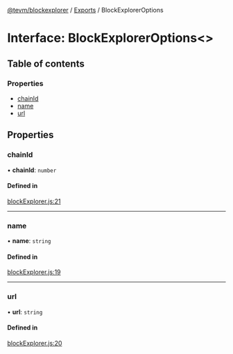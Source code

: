 [@tevm/blockexplorer](../README.md) / [Exports](../modules.md) / BlockExplorerOptions

# Interface: BlockExplorerOptions\<\>

## Table of contents

### Properties

- [chainId](BlockExplorerOptions.md#chainid)
- [name](BlockExplorerOptions.md#name)
- [url](BlockExplorerOptions.md#url)

## Properties

### chainId

• **chainId**: `number`

#### Defined in

[blockExplorer.js:21](https://github.com/evmts/tevm-monorepo/blob/main/packages/blockexplorer/src/blockExplorer.js#L21)

___

### name

• **name**: `string`

#### Defined in

[blockExplorer.js:19](https://github.com/evmts/tevm-monorepo/blob/main/packages/blockexplorer/src/blockExplorer.js#L19)

___

### url

• **url**: `string`

#### Defined in

[blockExplorer.js:20](https://github.com/evmts/tevm-monorepo/blob/main/packages/blockexplorer/src/blockExplorer.js#L20)
